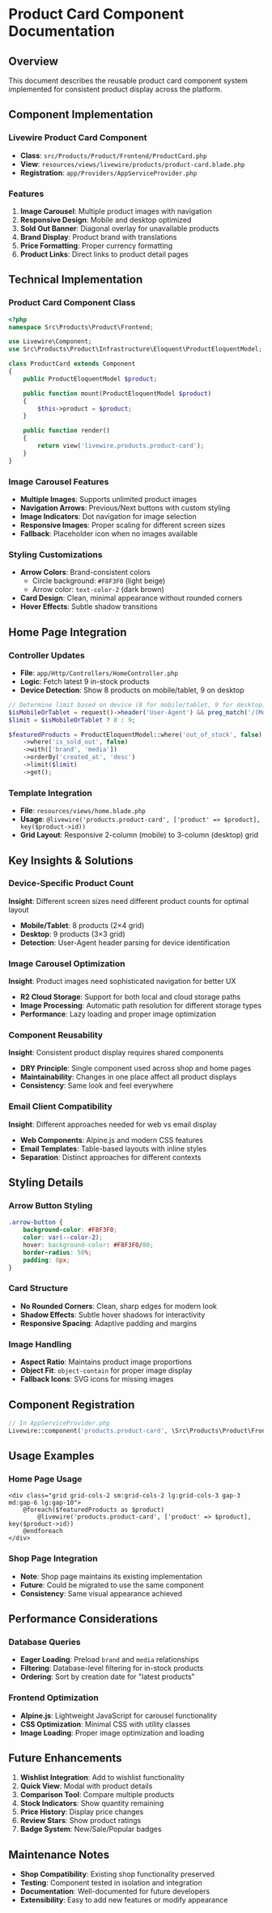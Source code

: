 # Product Card Component Documentation

## Overview
This document describes the reusable product card component system implemented for consistent product display across the platform.

## Component Implementation

### Livewire Product Card Component
- **Class**: `src/Products/Product/Frontend/ProductCard.php`
- **View**: `resources/views/livewire/products/product-card.blade.php`
- **Registration**: `app/Providers/AppServiceProvider.php`

### Features
1. **Image Carousel**: Multiple product images with navigation
2. **Responsive Design**: Mobile and desktop optimized
3. **Sold Out Banner**: Diagonal overlay for unavailable products
4. **Brand Display**: Product brand with translations
5. **Price Formatting**: Proper currency formatting
6. **Product Links**: Direct links to product detail pages

## Technical Implementation

### Product Card Component Class
```php
<?php
namespace Src\Products\Product\Frontend;

use Livewire\Component;
use Src\Products\Product\Infrastructure\Eloquent\ProductEloquentModel;

class ProductCard extends Component
{
    public ProductEloquentModel $product;

    public function mount(ProductEloquentModel $product)
    {
        $this->product = $product;
    }

    public function render()
    {
        return view('livewire.products.product-card');
    }
}
```

### Image Carousel Features
- **Multiple Images**: Supports unlimited product images
- **Navigation Arrows**: Previous/Next buttons with custom styling
- **Image Indicators**: Dot navigation for image selection
- **Responsive Images**: Proper scaling for different screen sizes
- **Fallback**: Placeholder icon when no images available

### Styling Customizations
- **Arrow Colors**: Brand-consistent colors
  - Circle background: `#F8F3F0` (light beige)
  - Arrow color: `text-color-2` (dark brown)
- **Card Design**: Clean, minimal appearance without rounded corners
- **Hover Effects**: Subtle shadow transitions

## Home Page Integration

### Controller Updates
- **File**: `app/Http/Controllers/HomeController.php`
- **Logic**: Fetch latest 9 in-stock products
- **Device Detection**: Show 8 products on mobile/tablet, 9 on desktop

```php
// Determine limit based on device (8 for mobile/tablet, 9 for desktop)
$isMobileOrTablet = request()->header('User-Agent') && preg_match('/(Mobile|Android|iPhone|iPad|Tablet)/', request()->header('User-Agent'));
$limit = $isMobileOrTablet ? 8 : 9;

$featuredProducts = ProductEloquentModel::where('out_of_stock', false)
    ->where('is_sold_out', false)
    ->with(['brand', 'media'])
    ->orderBy('created_at', 'desc')
    ->limit($limit)
    ->get();
```

### Template Integration
- **File**: `resources/views/home.blade.php`
- **Usage**: `@livewire('products.product-card', ['product' => $product], key($product->id))`
- **Grid Layout**: Responsive 2-column (mobile) to 3-column (desktop) grid

## Key Insights & Solutions

### Device-Specific Product Count
**Insight**: Different screen sizes need different product counts for optimal layout
- **Mobile/Tablet**: 8 products (2×4 grid)
- **Desktop**: 9 products (3×3 grid)
- **Detection**: User-Agent header parsing for device identification

### Image Carousel Optimization
**Insight**: Product images need sophisticated navigation for better UX
- **R2 Cloud Storage**: Support for both local and cloud storage paths
- **Image Processing**: Automatic path resolution for different storage types
- **Performance**: Lazy loading and proper image optimization

### Component Reusability
**Insight**: Consistent product display requires shared components
- **DRY Principle**: Single component used across shop and home pages
- **Maintainability**: Changes in one place affect all product displays
- **Consistency**: Same look and feel everywhere

### Email Client Compatibility
**Insight**: Different approaches needed for web vs email display
- **Web Components**: Alpine.js and modern CSS features
- **Email Templates**: Table-based layouts with inline styles
- **Separation**: Distinct approaches for different contexts

## Styling Details

### Arrow Button Styling
```css
.arrow-button {
    background-color: #F8F3F0;
    color: var(--color-2);
    hover: background-color: #F8F3F0/80;
    border-radius: 50%;
    padding: 8px;
}
```

### Card Structure
- **No Rounded Corners**: Clean, sharp edges for modern look
- **Shadow Effects**: Subtle hover shadows for interactivity
- **Responsive Spacing**: Adaptive padding and margins

### Image Handling
- **Aspect Ratio**: Maintains product image proportions
- **Object Fit**: `object-contain` for proper image display
- **Fallback Icons**: SVG icons for missing images

## Component Registration
```php
// In AppServiceProvider.php
Livewire::component('products.product-card', \Src\Products\Product\Frontend\ProductCard::class);
```

## Usage Examples

### Home Page Usage
```blade
<div class="grid grid-cols-2 sm:grid-cols-2 lg:grid-cols-3 gap-3 md:gap-6 lg:gap-10">
    @foreach($featuredProducts as $product)
        @livewire('products.product-card', ['product' => $product], key($product->id))
    @endforeach
</div>
```

### Shop Page Integration
- **Note**: Shop page maintains its existing implementation
- **Future**: Could be migrated to use the same component
- **Consistency**: Same visual appearance achieved

## Performance Considerations

### Database Queries
- **Eager Loading**: Preload `brand` and `media` relationships
- **Filtering**: Database-level filtering for in-stock products
- **Ordering**: Sort by creation date for "latest products"

### Frontend Optimization
- **Alpine.js**: Lightweight JavaScript for carousel functionality
- **CSS Optimization**: Minimal CSS with utility classes
- **Image Loading**: Proper image optimization and loading

## Future Enhancements
1. **Wishlist Integration**: Add to wishlist functionality
2. **Quick View**: Modal with product details
3. **Comparison Tool**: Compare multiple products
4. **Stock Indicators**: Show quantity remaining
5. **Price History**: Display price changes
6. **Review Stars**: Show product ratings
7. **Badge System**: New/Sale/Popular badges

## Maintenance Notes
- **Shop Compatibility**: Existing shop functionality preserved
- **Testing**: Component tested in isolation and integration
- **Documentation**: Well-documented for future developers
- **Extensibility**: Easy to add new features or modify appearance